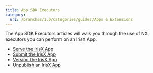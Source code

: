```yaml
---
title: App SDK Executors
category:
  uri: /branches/1.0/categories/guides/Apps & Extensions
---
```


The App SDK Executors articles will walk you through the use of NX executors you can perform on an IrisX App.

- [Serve the IrisX App](running-the-iris-app-sdk)
- [Submit the IrisX App](iris-app-publish)
- [Version the IrisX App](version-your-app)
- [Unpublish an IrisX App](unpublish-your-app)